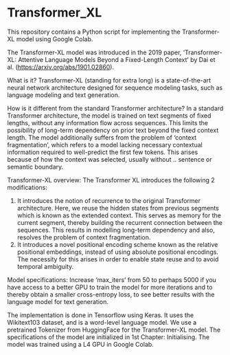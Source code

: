 # Transformer_XL

This repository contains a Python script for implementing the Transformer-XL model using Google Colab. 

The Transformer-XL model was introduced in the 2019 paper, ‘Transformer-XL: Attentive Language Models Beyond a Fixed-Length Context’ by Dai et al. (https://arxiv.org/abs/1901.02860). 

What is it?
Transformer-XL (standing for extra long) is a state-of-the-art neural network architecture designed for sequence modeling tasks, such as language modeling and text generation. 

How is it different from the standard Transformer architecture?
In a standard Transformer architecture, the model is trained on text segments of fixed lengths, without any information flow across sequences. This limits the possibility of long-term dependency on prior text beyond the fixed context length. The model additionally suffers from the problem of ‘context fragmentation’, which refers to a model lacking necessary contextual information required to well-predict the first few tokens. This arises because of how the context was selected, usually without .. sentence or semantic boundary.

Transformer-XL overview:
The Transformer XL introduces the following 2 modifications:
1. It introduces the notion of recurrence to the original Transformer architecture. Here, we reuse the hidden states from previous segments which is known as the extended context. This serves as memory for the current segment, thereby building the recurrent connection between the sequences. This results in modelling long-term dependency and also, resolves the problem of context fragmentation.
2. It introduces a novel positional encoding scheme known as the relative positional embeddings, instead of using absolute positional encodings. The necessity for this arises in order to enable state reuse and to avoid temporal ambiguity. 

Model specifications: 
Increase ‘max_iters’ from 50 to perhaps 5000 if you have access to a better GPU to train the model for more iterations and to thereby obtain a smaller cross-entropy loss, to see better results with the language model for text generation.

The implementation is done in Tensorflow using Keras. It uses the Wikitext103 dataset, and is a word-level language model. We use a pretrained Tokenizer from HuggingFace for the Transformer-XL model. The specifications of the model are initialized in 1st Chapter: Initialising. The model was trained using a L4 GPU in Google Colab. 
